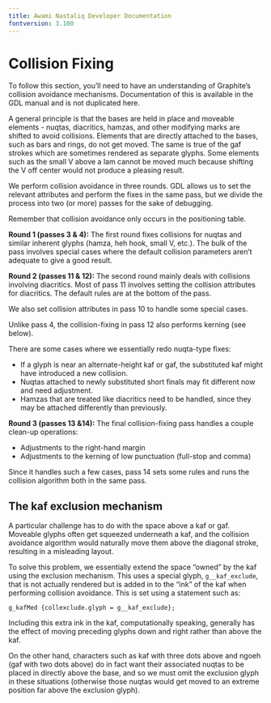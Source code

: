 ```yaml
---
title: Awami Nastaliq Developer Documentation
fontversion: 3.100
---
```


# Collision Fixing

To follow this section, you’ll need to have an understanding of Graphite’s collision avoidance mechanisms. Documentation of this is available in the GDL manual and is not duplicated here.

A general principle is that the bases are held in place and moveable elements - nuqtas, diacritics, hamzas, and other modifying marks are shifted to avoid collisions. Elements that are directly attached to the bases, such as bars and rings, do not get moved. The same is true of the gaf strokes which are sometimes rendered as separate glyphs. Some elements such as the small V above a lam cannot be moved much because shifting the V off center would not produce a pleasing result.

We perform collision avoidance in three rounds. GDL allows us to set the relevant attributes and perform the fixes in the same pass, but we divide the process into two (or more) passes for the sake of debugging.

Remember that collision avoidance only occurs in the positioning table.

**Round 1 (passes 3 & 4):** The first round fixes collisions for nuqtas and similar inherent glyphs (hamza, heh hook, small V, etc.). The bulk of the pass involves special cases where the default collision parameters aren’t adequate to give a good result.

**Round 2 (passes 11 & 12):** The second round mainly deals with collisions involving diacritics. Most of pass 11 involves setting the collision attributes for diacritics. The default rules are at the bottom of the pass.

We also set collision attributes in pass 10 to handle some special cases.

Unlike pass 4, the collision-fixing in pass 12 also performs kerning (see below).

There are some cases where we essentially redo nuqta-type fixes:

- If a glyph is near an alternate-height kaf or gaf, the substituted kaf might have introduced a new collision.
- Nuqtas attached to newly substituted short finals may fit different now and need adjustment.
- Hamzas that are treated like diacritics need to be handled, since they may be attached differently than previously.

**Round 3 (passes 13 &14):** The final collision-fixing pass handles a couple clean-up operations:

- Adjustments to the right-hand margin
- Adjustments to the kerning of low punctuation (full-stop and comma)

Since it handles such a few cases, pass 14 sets some rules and runs the collision algorithm both in the same pass.

## The kaf exclusion mechanism

A particular challenge has to do with the space above a kaf or gaf. Moveable glyphs often get squeezed underneath a kaf, and the collision avoidance algorithm would naturally move them above the diagonal stroke, resulting in a misleading layout.

To solve this problem, we essentially extend the space “owned” by the kaf using the exclusion mechanism. This uses a special glyph, `g__kaf_exclude`, that is not actually rendered but is added in to the “ink” of the kaf when performing collision avoidance. This is set using a statement such as:

`g_kafMed {collexclude.glyph = g__kaf_exclude};`

Including this extra ink in the kaf, computationally speaking, generally has the effect of moving preceding glyphs down and right rather than above the kaf.

On the other hand, characters such as kaf with three dots above and ngoeh (gaf with two dots above) do in fact want their associated nuqtas to be placed in directly above the base, and so we must omit the exclusion glyph in these situations (otherwise those nuqtas would get moved to an extreme position far above the exclusion glyph).


<!-- PRODUCT SITE ONLY
[font id='awami' face='AwamiNastaliq-Regular' size='150%' rtl=1]
[font id='awamiL' face='AwamiNastaliq-Regular' size='150%' ltr=1]
-->
